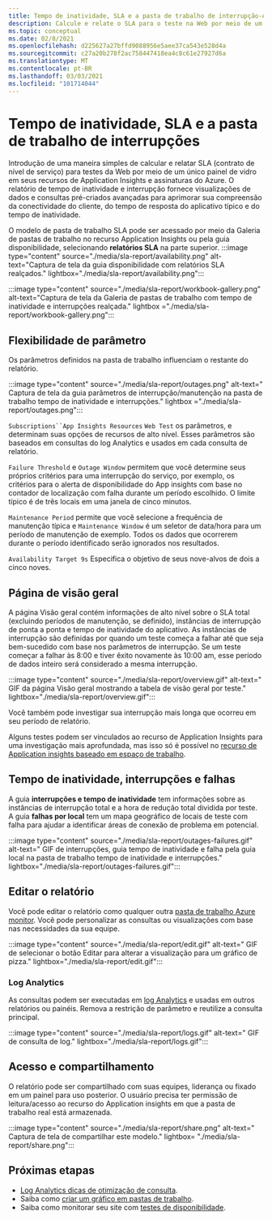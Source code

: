 ```yaml
---
title: Tempo de inatividade, SLA e a pasta de trabalho de interrupção-Application Insights
description: Calcule e relate o SLA para o teste na Web por meio de um único painel de vidro em seus recursos de Application Insights e assinaturas do Azure.
ms.topic: conceptual
ms.date: 02/8/2021
ms.openlocfilehash: d225627a27bffd9088956e5aee37ca543e528d4a
ms.sourcegitcommit: c27a20b278f2ac758447418ea4c8c61e27927d6a
ms.translationtype: MT
ms.contentlocale: pt-BR
ms.lasthandoff: 03/03/2021
ms.locfileid: "101714044"
---
```

# <a name="downtime-sla-and-outages-workbook"></a>Tempo de inatividade, SLA e a pasta de trabalho de interrupções

Introdução de uma maneira simples de calcular e relatar SLA (contrato de nível de serviço) para testes da Web por meio de um único painel de vidro em seus recursos de Application Insights e assinaturas do Azure. O relatório de tempo de inatividade e interrupção fornece visualizações de dados e consultas pré-criados avançadas para aprimorar sua compreensão da conectividade do cliente, do tempo de resposta do aplicativo típico e do tempo de inatividade.

O modelo de pasta de trabalho SLA pode ser acessado por meio da Galeria de pastas de trabalho no recurso Application Insights ou pela guia disponibilidade, selecionando **relatórios SLA** na parte superior.
:::image type="content" source="./media/sla-report/availability.png" alt-text="Captura de tela da guia disponibilidade com relatórios SLA realçados." lightbox="./media/sla-report/availability.png":::

:::image type="content" source="./media/sla-report/workbook-gallery.png" alt-text="Captura de tela da Galeria de pastas de trabalho com tempo de inatividade e interrupções realçada." lightbox ="./media/sla-report/workbook-gallery.png":::

## <a name="parameter-flexibility"></a>Flexibilidade de parâmetro

Os parâmetros definidos na pasta de trabalho influenciam o restante do relatório.

:::image type="content" source="./media/sla-report/outages.png" alt-text=" Captura de tela da guia parâmetros de interrupção/manutenção na pasta de trabalho tempo de inatividade e interrupções." lightbox ="./media/sla-report/outages.png":::

`Subscriptions``App Insights Resources` `Web Test` os parâmetros, e determinam suas opções de recursos de alto nível. Esses parâmetros são baseados em consultas do log Analytics e usados em cada consulta de relatório.

`Failure Threshold` e `Outage Window` permitem que você determine seus próprios critérios para uma interrupção do serviço, por exemplo, os critérios para o alerta de disponibilidade do App insights com base no contador de localização com falha durante um período escolhido. O limite típico é de três locais em uma janela de cinco minutos.

`Maintenance Period` permite que você selecione a frequência de manutenção típica e `Maintenance Window` é um seletor de data/hora para um período de manutenção de exemplo. Todos os dados que ocorrerem durante o período identificado serão ignorados nos resultados.

`Availability Target 9s` Especifica o objetivo de seus nove-alvos de dois a cinco noves.

## <a name="overview-page"></a>Página de visão geral

A página Visão geral contém informações de alto nível sobre o SLA total (excluindo períodos de manutenção, se definido), instâncias de interrupção de ponta a ponta e tempo de inatividade do aplicativo. As instâncias de interrupção são definidas por quando um teste começa a falhar até que seja bem-sucedido com base nos parâmetros de interrupção. Se um teste começar a falhar às 8:00 e tiver êxito novamente às 10:00 am, esse período de dados inteiro será considerado a mesma interrupção.

:::image type="content" source="./media/sla-report/overview.gif" alt-text=" GIF da página Visão geral mostrando a tabela de visão geral por teste." lightbox="./media/sla-report/overview.gif":::

Você também pode investigar sua interrupção mais longa que ocorreu em seu período de relatório.

Alguns testes podem ser vinculados ao recurso de Application Insights para uma investigação mais aprofundada, mas isso só é possível no [recurso de Application insights baseado em espaço de trabalho](create-workspace-resource.md).

## <a name="downtime-outages-and-failures"></a>Tempo de inatividade, interrupções e falhas

A guia **interrupções e tempo de inatividade** tem informações sobre as instâncias de interrupção total e a hora de redução total dividida por teste. A guia **falhas por local** tem um mapa geográfico de locais de teste com falha para ajudar a identificar áreas de conexão de problema em potencial.

:::image type="content" source="./media/sla-report/outages-failures.gif" alt-text=" GIF de interrupções, guia tempo de inatividade e falha pela guia local na pasta de trabalho tempo de inatividade e interrupções." lightbox="./media/sla-report/outages-failures.gif":::

## <a name="edit-the-report"></a>Editar o relatório

Você pode editar o relatório como qualquer outra [pasta de trabalho Azure monitor](../visualize/workbooks-overview.md). Você pode personalizar as consultas ou visualizações com base nas necessidades da sua equipe.

:::image type="content" source="./media/sla-report/edit.gif" alt-text=" GIF de selecionar o botão Editar para alterar a visualização para um gráfico de pizza." lightbox="./media/sla-report/edit.gif":::

### <a name="log-analytics"></a>Log Analytics

As consultas podem ser executadas em [log Analytics](../logs/log-analytics-overview.md) e usadas em outros relatórios ou painéis. Remova a restrição de parâmetro e reutilize a consulta principal.

:::image type="content" source="./media/sla-report/logs.gif" alt-text=" GIF de consulta de log." lightbox="./media/sla-report/logs.gif":::

## <a name="access-and-sharing"></a>Acesso e compartilhamento

O relatório pode ser compartilhado com suas equipes, liderança ou fixado em um painel para uso posterior. O usuário precisa ter permissão de leitura/acesso ao recurso do Application insights em que a pasta de trabalho real está armazenada.

:::image type="content" source="./media/sla-report/share.png" alt-text=" Captura de tela de compartilhar este modelo." lightbox= "./media/sla-report/share.png":::

## <a name="next-steps"></a>Próximas etapas

- [Log Analytics dicas de otimização de consulta](../logs/query-optimization.md).
- Saiba como [criar um gráfico em pastas de trabalho](../visualize/workbooks-chart-visualizations.md).
- Saiba como monitorar seu site com [testes de disponibilidade](monitor-web-app-availability.md).